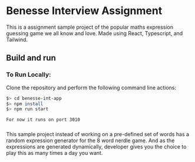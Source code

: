 # Benesse Interview Assignment

This is a assignment sample project of the popular maths expression guessing game we all know and love. Made using React, Typescript, and Tailwind.



## Build and run

### To Run Locally:

Clone the repository and perform the following command line actions:

```bash
$> cd benesse-int-app
$> npm install
$> npm run start

For now it runs on port 3010 
```
###

This sample project instead of working on a pre-defined set of words has a
random expression generator for the 8 word nerdle game. And as the
expressions are generated dynamically, developer gives you the choice to play
this as many times a day you want.

 
